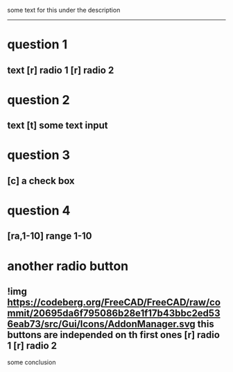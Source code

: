 some text for this under the description

----
# question 1
text
[r] radio 1
[r] radio 2
----
# question 2
text
[t] some text input
----
# question 3
[c] a check box
----
# question 4
[ra,1-10] range 1-10
----
# another radio button
!img https://codeberg.org/FreeCAD/FreeCAD/raw/commit/20695da6f795086b28e1f17b43bbc2ed536eab73/src/Gui/Icons/AddonManager.svg
this buttons are independed on th first ones
[r] radio 1
[r] radio 2
----

some conclusion 
